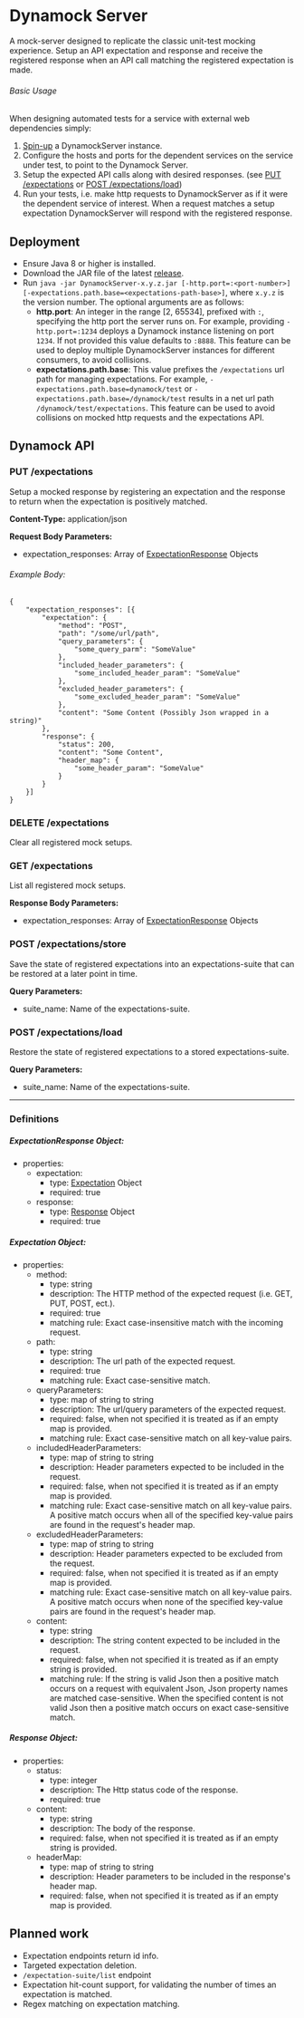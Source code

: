 # Dynamock Server
A mock-server designed to replicate the classic unit-test mocking experience. Setup an API expectation and response and receive the registered response when an API call matching the registered expectation is made. 

###### Basic Usage
When designing automated tests for a service with external web dependencies simply:
1. [Spin-up](#deployment) a DynamockServer instance.
1. Configure the hosts and ports for the dependent services on the service under test, to point to the Dynamock Server.
1. Setup the expected API calls along with desired responses. (see [PUT /expectations](#put-expectations) or [POST /expectations/load](#post-expectationsload))
1. Run your tests, i.e. make http requests to DynamockServer as if it were the dependent service of interest. When a request matches a setup expectation DynamockServer will respond with the registered response. 

## Deployment
- Ensure Java 8 or higher is installed.
- Download the JAR file of the latest [release](releases/README.md).
- Run `java -jar DynamockServer-x.y.z.jar [-http.port=:<port-number>] [-expectations.path.base=<expectations-path-base>]`, where `x.y.z` is the version number. The optional arguments are as follows:
    - **http.port**: An integer in the range [2, 65534], prefixed with `:`, specifying the http port the server runs on. For example, providing `-http.port=:1234` deploys a Dynamock instance listening on port `1234`. If not provided this value defaults to `:8888`. This feature can be used to deploy multiple DynamockServer instances for different consumers, to avoid collisions. 
    - **expectations.path.base**: This value prefixes the `/expectations` url path for managing expectations. For example, `-expectations.path.base=dynamock/test` or `-expectations.path.base=/dynamock/test` results in a net url path `/dynamock/test/expectations`. This feature can be used to avoid collisions on mocked http requests and the expectations API.  

## Dynamock API

### PUT <expectations-path-base>/expectations
Setup a mocked response by registering an expectation and the response to return when the expectation is positively matched. 

**Content-Type:** application/json

**Request Body Parameters:**
- expectation_responses: Array of [ExpectationResponse](#expectationresponse-object) Objects

###### Example Body:

    {
        "expectation_responses": [{
            "expectation": {
                "method": "POST",
                "path": "/some/url/path",
                "query_parameters": {
                    "some_query_parm": "SomeValue"
                },
                "included_header_parameters": {
                    "some_included_header_param": "SomeValue"
                },
                "excluded_header_parameters": {
                    "some_excluded_header_param": "SomeValue"
                },
                "content": "Some Content (Possibly Json wrapped in a string)"
            },
            "response": {
                "status": 200,
                "content": "Some Content",
                "header_map": {
                    "some_header_param": "SomeValue"
                }
            }
        }]
    }

### DELETE <expectations-path-base>/expectations
Clear all registered mock setups.

### GET <expectations-path-base>/expectations
List all registered mock setups.

**Response Body Parameters:**
- expectation_responses: Array of [ExpectationResponse](#expectationresponse-object) Objects

### POST <expectations-path-base>/expectations/store
Save the state of registered expectations into an expectations-suite that can be restored at a later point in time.

**Query Parameters:**
- suite_name: Name of the expectations-suite.

### POST <expectations-path-base>/expectations/load
Restore the state of registered expectations to a stored expectations-suite.

**Query Parameters:**
- suite_name: Name of the expectations-suite.

----------------------------------------------

### Definitions
##### ExpectationResponse Object:
- properties:
    - expectation:
        - type: [Expectation](#expectation-object) Object
        - required: true
    - response:
        - type: [Response](#response-object) Object
        - required: true

##### Expectation Object:
- properties:
    - method:
        - type: string
        - description: The HTTP method of the expected request (i.e. GET, PUT, POST, ect.).
        - required: true
        - matching rule: Exact case-insensitive match with the incoming request. 
    - path:
        - type: string
        - description: The url path of the expected request.
        - required: true
        - matching rule: Exact case-sensitive match.
    - queryParameters:
        - type: map of string to string
        - description: The url/query parameters of the expected request.
        - required: false, when not specified it is treated as if an empty map is provided.
        - matching rule: Exact case-sensitive match on all key-value pairs.
    - includedHeaderParameters:
        - type: map of string to string
        - description: Header parameters expected to be included in the request.
        - required: false, when not specified it is treated as if an empty map is provided.
        - matching rule: Exact case-sensitive match on all key-value pairs. A positive match occurs when all of the specified key-value pairs are found in the request's header map.
    - excludedHeaderParameters:
        - type: map of string to string
        - description: Header parameters expected to be excluded from the request.
        - required: false, when not specified it is treated as if an empty map is provided.
        - matching rule: Exact case-sensitive match on all key-value pairs. A positive match occurs when none of the specified key-value pairs are found in the request's header map.
    - content:
        - type: string
        - description: The string content expected to be included in the request.
        - required: false, when not specified it is treated as if an empty string is provided.
        - matching rule: If the string is valid Json then a positive match occurs on a request with equivalent Json, Json property names are matched case-sensitive. When the specified content is not valid Json then a positive match occurs on exact case-sensitive match.
        
##### Response Object:
- properties:
    - status:
        - type: integer
        - description: The Http status code of the response. 
        - required: true
    - content:
        - type: string
        - description: The body of the response.
        - required: false, when not specified it is treated as if an empty string is provided.
    - headerMap:
        - type: map of string to string
        - description: Header parameters to be included in the response's header map.
        - required: false, when not specified it is treated as if an empty map is provided.

## Planned work
- Expectation endpoints return id info.
- Targeted expectation deletion.
- `/expectation-suite/list` endpoint
- Expectation hit-count support, for validating the number of times an expectation is matched.
- Regex matching on expectation matching.
